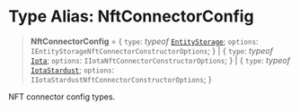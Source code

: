 # Type Alias: NftConnectorConfig

> **NftConnectorConfig** = \{ `type`: *typeof* [`EntityStorage`](../variables/NftConnectorType.md#entitystorage); `options`: `IEntityStorageNftConnectorConstructorOptions`; \} \| \{ `type`: *typeof* [`Iota`](../variables/NftConnectorType.md#iota); `options`: `IIotaNftConnectorConstructorOptions`; \} \| \{ `type`: *typeof* [`IotaStardust`](../variables/NftConnectorType.md#iotastardust); `options`: `IIotaStardustNftConnectorConstructorOptions`; \}

NFT connector config types.
